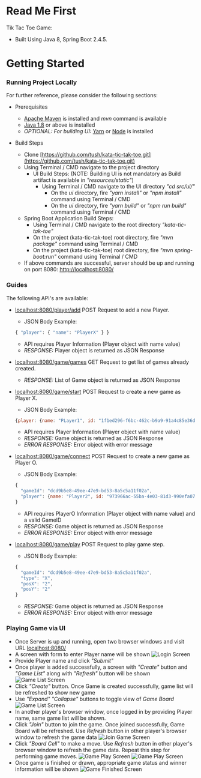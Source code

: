 # Read Me First
Tik Tac Toe Game:

* Built Using Java 8, Spring Boot 2.4.5.

# Getting Started

### Running Project Locally

For further reference, please consider the following sections:

* Prerequisites
  * [Apache Maven](https://maven.apache.org/) is installed and *mvn* command is available
  * [Java 1.8](https://www.oracle.com/be/java/) or above is installed
  * *OPTIONAL: For building UI:* [Yarn](https://classic.yarnpkg.com/en/) or [Node](https://nodejs.org/en/) is installed

* Build Steps
  * Clone [https://github.com/tush/kata-tic-tak-toe.git](https://github.com/tush/kata-tic-tak-toe.git)
  * Using Terminal / CMD navigate to the project directory
    * UI Build Steps: (NOTE: Building UI is not mandatory as Build artifact is available in *"resources/static"*)
      * Using Terminal / CMD navigate to the UI directory *"cd src/ui/"*
        * On the *ui* directory, fire *"yarn install"* or *"npm install"* command using Terminal / CMD
        * On the *ui* directory, fire *"yarn build"* or *"npm run build"* command using Terminal / CMD
  * Spring Boot Application Build Steps:
    * Using Terminal / CMD navigate to the root directory *"kata-tic-tak-toe"*
    * On the project (kata-tic-tak-toe) root directory, fire *"mvn package"* command using Terminal / CMD
    * On the project (kata-tic-tak-toe) root directory, fire *"mvn spring-boot:run"* command using Terminal / CMD
  * If above commands are successful, server should be up and running on port 8080: [http://localhost:8080/](http://localhost:8080/)

  
### Guides
The following API's are available:
* [localhost:8080/player/add](localhost:8080/player/add) POST Request to add a new Player.
  * JSON Body Example:
  ```javascript
  { "player": { "name": "PlayerX" } }
  ```
  * API requires Player Information (Player object with name value)
  * *RESPONSE:* Player object is returned as JSON Response
  
* [localhost:8080/game/games](localhost:8080/game/games) GET Request to get list of games already created.
  * *RESPONSE:* List of Game object is returned as JSON Response
  
* [localhost:8080/game/start](localhost:8080/game/start) POST Request to create a new game as Player X.
  * JSON Body Example:
  ```javascript
  {player: {name: "PLayer1", id: "1f1ed296-f6bc-462c-b9a9-91a4c85e36da"}}
  ```
  * API requires Player Information (Player object with name value)
  * *RESPONSE:* Game object is returned as JSON Response
  * *ERROR RESPONSE:* Error object with error message
  
* [localhost:8080/game/connect](localhost:8080/game/connect) POST Request to create a new game as Player O.
  * JSON Body Example:
  ```javascript
  { 
    "gameId": "dcd9b5e8-49ee-47e9-bd53-8a5c5a11f02a",
    "player": {name: "Player2", id: "973966ac-55ba-4e03-81d3-990efa079ddc"}
  }
  ```
  * API requires PlayerO Information (Player object with name value) and a valid GameID
  * *RESPONSE:* Game object is returned as JSON Response
  * *ERROR RESPONSE:* Error object with error message
  
* [localhost:8080/game/play](localhost:8080/game/play) POST Request to play game step.
  * JSON Body Example:
  ```javascript
  { 
    "gameId": "dcd9b5e8-49ee-47e9-bd53-8a5c5a11f02a",
    "type": "X",
    "posX": "2",
    "posY": "2"
  }
  ```
  * *RESPONSE:* Game object is returned as JSON Response
  * *ERROR RESPONSE:* Error object with error message

### Playing Game via UI

* Once Server is up and running, open two browser windows and visit URL [localhost:8080/](localhost:8080/)
* A screen with form to enter Player name will be shown
  ![Login Screen](./src/assets/Screen1.png?raw=true "Login Screen")
* Provide Player name and click *"Submit"*
* Once player is added successfully, a screen with *"Create"* button and *"Game List"* along with *"Refresh"* button will be shown
  ![Game List Screen](./src/assets/Screen2.png?raw=true "Game List Screen")
* Click *"Create"* button. Once Game is created successfully, game list will be refreshed to show new game
* Use *"Expand"* *"Collapse"* buttons to toggle view of *Game Board*
  ![Game List Screen](./src/assets/Screen3.png?raw=true "Game List Screen")
* In another player's browser window, once logged in by providing Player name, same game list will be shown. 
* Click *"Join"* button to join the game. Once joined successfully, Game Board will be refreshed. Use *Refresh* button in other player's browser window to refresh the game data
  ![Join Game Screen](./src/assets/Screen4.png?raw=true "Join Game Screen")
* Click *"Board Cell"* to make a move. Use *Refresh* button in other player's browser window to refresh the game data. Repeat this step for performing game moves.
  ![Game Play Screen](./src/assets/Screen5.png?raw=true "Game Play Screen")
  ![Game Play Screen](./src/assets/Screen6.png?raw=true "Game Play Screen")
* Once game is finished or drawn, appropriate game status and winner information will be shown
  ![Game Finished Screen](./src/assets/Screen7.png?raw=true "Game Finished Screen")
